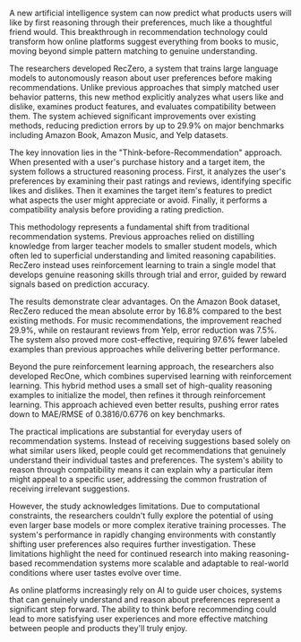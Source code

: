 A new artificial intelligence system can now predict what products users will like by first reasoning through their preferences, much like a thoughtful friend would. This breakthrough in recommendation technology could transform how online platforms suggest everything from books to music, moving beyond simple pattern matching to genuine understanding.

The researchers developed RecZero, a system that trains large language models to autonomously reason about user preferences before making recommendations. Unlike previous approaches that simply matched user behavior patterns, this new method explicitly analyzes what users like and dislike, examines product features, and evaluates compatibility between them. The system achieved significant improvements over existing methods, reducing prediction errors by up to 29.9% on major benchmarks including Amazon Book, Amazon Music, and Yelp datasets.

The key innovation lies in the "Think-before-Recommendation" approach. When presented with a user's purchase history and a target item, the system follows a structured reasoning process. First, it analyzes the user's preferences by examining their past ratings and reviews, identifying specific likes and dislikes. Then it examines the target item's features to predict what aspects the user might appreciate or avoid. Finally, it performs a compatibility analysis before providing a rating prediction.

This methodology represents a fundamental shift from traditional recommendation systems. Previous approaches relied on distilling knowledge from larger teacher models to smaller student models, which often led to superficial understanding and limited reasoning capabilities. RecZero instead uses reinforcement learning to train a single model that develops genuine reasoning skills through trial and error, guided by reward signals based on prediction accuracy.

The results demonstrate clear advantages. On the Amazon Book dataset, RecZero reduced the mean absolute error by 16.8% compared to the best existing methods. For music recommendations, the improvement reached 29.9%, while on restaurant reviews from Yelp, error reduction was 7.5%. The system also proved more cost-effective, requiring 97.6% fewer labeled examples than previous approaches while delivering better performance.

Beyond the pure reinforcement learning approach, the researchers also developed RecOne, which combines supervised learning with reinforcement learning. This hybrid method uses a small set of high-quality reasoning examples to initialize the model, then refines it through reinforcement learning. This approach achieved even better results, pushing error rates down to MAE/RMSE of 0.3816/0.6776 on key benchmarks.

The practical implications are substantial for everyday users of recommendation systems. Instead of receiving suggestions based solely on what similar users liked, people could get recommendations that genuinely understand their individual tastes and preferences. The system's ability to reason through compatibility means it can explain why a particular item might appeal to a specific user, addressing the common frustration of receiving irrelevant suggestions.

However, the study acknowledges limitations. Due to computational constraints, the researchers couldn't fully explore the potential of using even larger base models or more complex iterative training processes. The system's performance in rapidly changing environments with constantly shifting user preferences also requires further investigation. These limitations highlight the need for continued research into making reasoning-based recommendation systems more scalable and adaptable to real-world conditions where user tastes evolve over time.

As online platforms increasingly rely on AI to guide user choices, systems that can genuinely understand and reason about preferences represent a significant step forward. The ability to think before recommending could lead to more satisfying user experiences and more effective matching between people and products they'll truly enjoy.